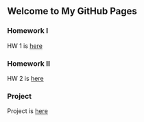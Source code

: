 ## Welcome to My GitHub Pages

### Homework I
HW 1 is [here](https://bu-ie-360.github.io/spring22-mertnardal/hw1%20files/IE%20360%20Homework%201%20.html)


### Homework II
HW 2 is [here](https://bu-ie-360.github.io/spring22-mertnardal/hw2/homework2.html) 

### Project

Project is [here](https://bu-ie-360.github.io/spring22-mertnardal/ie%20360%20project.html)
